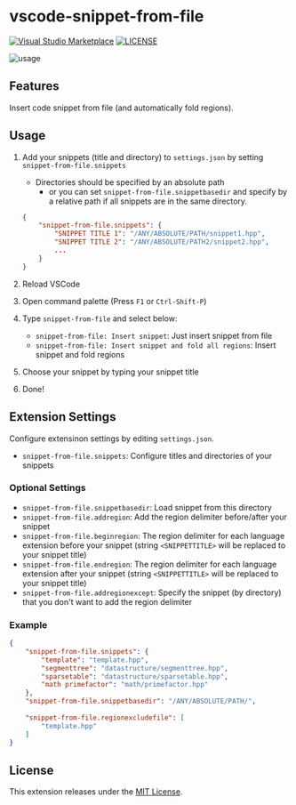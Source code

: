 # vscode-snippet-from-file

[![Visual Studio Marketplace](https://img.shields.io/visual-studio-marketplace/v/morioprog.snippet-from-file.svg?style=flat-square&logo=visual-studio-code&label=VS%20Marketplace)](https://marketplace.visualstudio.com/items?itemName=morioprog.snippet-from-file)
[![LICENSE](https://img.shields.io/github/license/morioprog/vscode-snippet-from-file.svg?style=flat-square)](https://github.com/morioprog/vscode-snippet-from-file/blob/master/LICENSE)

![usage](https://raw.githubusercontent.com/morioprog/vscode-snippet-from-file/master/docs/usage.gif)

## Features

Insert code snippet from file (and automatically fold regions).

## Usage

1. Add your snippets (title and directory) to `settings.json` by setting `snippet-from-file.snippets`
    * Directories should be specified by an absolute path
        * or you can set `snippet-from-file.snippetbasedir` and specify by a relative path if all snippets are in the same directory.

    ```json
    {
        "snippet-from-file.snippets": {
            "SNIPPET TITLE 1": "/ANY/ABSOLUTE/PATH/snippet1.hpp",
            "SNIPPET TITLE 2": "/ANY/ABSOLUTE/PATH2/snippet2.hpp",
            ...
        }
    }
    ```

1. Reload VSCode
1. Open command palette (Press `F1` or `Ctrl-Shift-P`)
1. Type `snippet-from-file` and select below:
    * `snippet-from-file: Insert snippet`: Just insert snippet from file
    * `snippet-from-file: Insert snippet and fold all regions`: Insert snippet and fold regions
1. Choose your snippet by typing your snippet title
1. Done!

## Extension Settings

Configure extensinon settings by editing `settings.json`.

* `snippet-from-file.snippets`: Configure titles and directories of your snippets

### Optional Settings

* `snippet-from-file.snippetbasedir`: Load snippet from this directory
* `snippet-from-file.addregion`: Add the region delimiter before/after your snippet
* `snippet-from-file.beginregion`: The region delimiter for each language extension before your snippet (string `<SNIPPETTITLE>` will be replaced to your snippet title)
* `snippet-from-file.endregion`: The region delimiter for each language extension after your snippet (string `<SNIPPETTITLE>` will be replaced to your snippet title)
* `snippet-from-file.addregionexcept`: Specify the snippet (by directory) that you don't want to add the region delimiter

### Example

```json
{
    "snippet-from-file.snippets": {
        "template": "template.hpp",
        "segmenttree": "datastructure/segmenttree.hpp",
        "sparsetable": "datastructure/sparsetable.hpp",
        "math primefactor": "math/primefactor.hpp"
    },
    "snippet-from-file.snippetbasedir": "/ANY/ABSOLUTE/PATH/",
    
    "snippet-from-file.regionexcludefile": [
        "template.hpp"
    ]
}
```

## License

This extension releases under the [MIT License](https://github.com/morioprog/vscode-snippet-from-file/blob/master/LICENSE).

